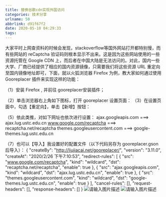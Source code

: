 ```yaml
---
title: 替换谷歌cdn实现外国访问
categories: 技术分享
urlname: 50
abbrlink: d91f67f2
date: 2020-05-10 04:29:33
tags:
---
```

大家平时上网查资料的时候会发现，stackoverflow等国外网站打开都特别慢，而有些网站的 reCaptcha 验证码则根本显示不出来。这是因为这些网站使用的一些资源托管在 Google CDN 上，而后者在中国大陆是无法访问的。对此，国内一些大学、厂商已经提供了相应的国内资源镜像，只需要我们将这些资源 URL 重定向至国内镜像地址即可，下面，就以火狐浏览器 Firefox 为例，教大家如何通过使用 Gooreplacer 插件来实现这样的功能：

（1）安装 Firefox , 并前往 gooreplacer安装插件；

（2）单击浏览器右上角如下图标，打开 gooreplacer 设置页面：
（3）在设置页面中，勾选【重定向】，单击【新增】按钮： 
 

（5）依此类推，对如下网址也依次进行设置：
ajax.googleapis.com          ===> ajax.lug.ustc.edu.cn
www.google.com/recaptcha     ===> recaptcha.net/recaptcha
themes.googleusercontent.com ===> google-themes.lug.ustc.edu.cn

（7）也可以【导入】我设置好的配置文件（以下代码另存为 gooreplacer.gson 后导入）：
{
  "createBy": "http://liujiacai.net/gooreplacer/",
  "version": "3.11.0",
  "createAt": "2020/2/26 下午7:10:53",
  "redirect-rules": [
    {
      "src": "www.google.com/recaptcha",
      "kind": "wildcard",
      "dst": "recaptcha.net/recaptcha",
      "enable": true
    },
    {
      "src": "ajax.googleapis.com",
      "kind": "wildcard",
      "dst": "ajax.lug.ustc.edu.cn",
      "enable": true
    },
    {
      "src": "themes.googleusercontent.com",
      "kind": "wildcard",
      "dst": "google-themes.lug.ustc.edu.cn",
      "enable": true
    }
  ],
  "cancel-rules": [],
  "request-headers": [],
  "response-headers": []
}
![请输入图片描述][1]
![请输入图片描述][2]


  [1]: http://p1.so.qhimgs1.com/t02e2db83201a6189e1.jpg
  [2]: http://p0.so.qhimgs1.com/t02e2db83201a6189e1.jpg